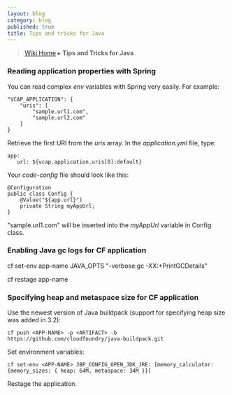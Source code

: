 ```yaml
---
layout: blog
category: blog
published: true
title: Tips and tricks for Java
---
```

> [Wiki Home](Home) ▸ **Tips and Tricks for Java**

### Reading application properties with Spring
You can read complex _env_ variables with Spring very easily. For example:

```
"VCAP_APPLICATION": {
    "uris": [
        "sample.url1.com",
        "sample.url2.com"
    ]
}
```
Retrieve the first URI from the _uris_ array. In the _application.yml_ file, type:
```
app:
   url: ${vcap.application.uris[0]:default}
```

Your _code-config_ file should look like this:
```
@Configuration
public class Config {
    @Value("${app.url}")
    private String myAppUrl;
}
```
"sample.url1.com" will be inserted into the _myAppUrl_ variable in Config class.

### Enabling Java gc logs for CF application

cf set-env app-name JAVA_OPTS "-verbose:gc -XX:+PrintGCDetails"

cf restage app-name

### Specifying heap and metaspace size for CF application

Use the newest version of Java buildpack (support for specifying heap size was added in 3.2):
```
cf push <APP-NAME> -p <ARTIFACT> -b https://github.com/cloudfoundry/java-buildpack.git
```
Set environment variables:
```
cf set-env <APP-NAME> JBP_CONFIG_OPEN_JDK_JRE: [memory_calculator: {memory_sizes: { heap: 64M, metaspace: 34M }}]
```
Restage the application.

